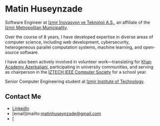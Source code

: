 # Matin Huseynzade
Software Engineer at [İzmir İnovasyon ve Teknoloji A.Ş.](https://www.izmirteknoloji.com.tr/), an affiliate of the [Izmir Metropolitan Municipality](https://www.izmir.bel.tr/).

Over the course of 8 years, I have developed expertise in diverse areas of computer science, including web development, cybersecurity, heterogeneous parallel computation systems, machine learning, and open-source software.

I have also been actively involved in volunteer work—translating for [Khan Academy Azerbaijani](https://az.khanacademy.org/), participating in university communities, and serving as chairperson in the [IZTECH IEEE Computer Society](https://ieee.iyte.edu.tr/komiteler/computer-society/) for a school year.

Senior Computer Engineering student at [Izmir Institute of Technology](https://ceng.iyte.edu.tr/).


## Contact Me
- [LinkedIn](https://www.linkedin.com/in/chillmatin/)
- [email](mailto:matinhuseynzade@gmail.com
- [
